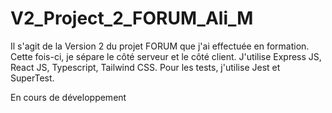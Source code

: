 # V2_Project_2_FORUM_Ali_M

Il s'agit de la Version 2 du projet FORUM que j'ai effectuée en formation.
Cette fois-ci, je sépare le côté serveur et le côté client. J'utilise Express JS, React JS, Typescript, Tailwind CSS. Pour les tests, j'utilise Jest et SuperTest.


En cours de développement
